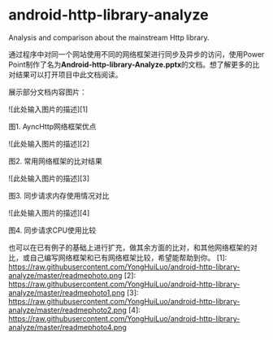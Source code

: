 # android-http-library-analyze
Analysis and comparison about the mainstream Http library.

通过程序中对同一个网站使用不同的网络框架进行同步及异步的访问，使用Power Point制作了名为**Android-http-library-Analyze.pptx**的文档。想了解更多的比对结果可以打开项目中此文档阅读。

展示部分文档内容图片：

![此处输入图片的描述][1]


图1. AyncHttp网络框架优点

![此处输入图片的描述][2]

图2. 常用网络框架的比对结果

![此处输入图片的描述][3]

图3. 同步请求内存使用情况对比

![此处输入图片的描述][4]

图4. 同步请求CPU使用比较

也可以在已有例子的基础上进行扩充，做其余方面的比对，和其他网络框架的对比，或自己编写网络框架和已有网络框架比较，希望能帮助到你。
  [1]: https://raw.githubusercontent.com/YongHuiLuo/android-http-library-analyze/master/readmephoto.png
  [2]: https://raw.githubusercontent.com/YongHuiLuo/android-http-library-analyze/master/readmephoto1.png
  [3]: https://raw.githubusercontent.com/YongHuiLuo/android-http-library-analyze/master/readmephoto2.png
  [4]: https://raw.githubusercontent.com/YongHuiLuo/android-http-library-analyze/master/readmephoto4.png
